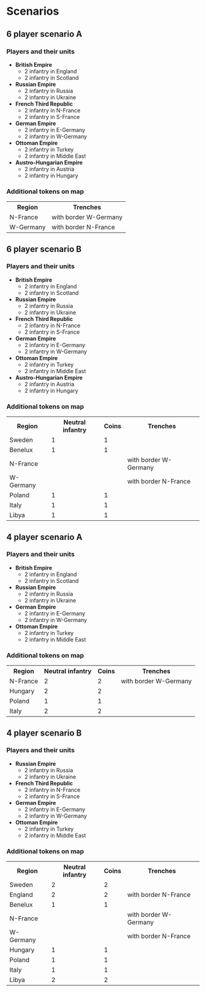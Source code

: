 # Scenarios

## 6 player scenario A

### Players and their units

* **British Empire**
    * 2 infantry in England
    * 2 infantry in Scotland
* **Russian Empire**
    * 2 infantry in Russia
    * 2 infantry in Ukraine
* **French Third Republic**
    * 2 infantry in N-France
    * 2 infantry in S-France
* **German Empire**
    * 2 infantry in E-Germany
    * 2 infantry in W-Germany
* **Ottoman Empire**
    * 2 infantry in Turkey
    * 2 infantry in Middle East
* **Austro-Hungarian Empire**
    * 2 infantry in Austria
    * 2 infantry in Hungary

### Additional tokens on map

<table>
  <tr>
    <th>Region</th>
    <th>Trenches</th>
  </tr>
  <tr>
    <td>N-France</td>
    <td>with border W-Germany</td>
  </tr>
  <tr>
    <td>W-Germany</td>
    <td>with border N-France</td>
  </tr>
</table>

## 6 player scenario B

### Players and their units

* **British Empire**
    * 2 infantry in England
    * 2 infantry in Scotland
* **Russian Empire**
    * 2 infantry in Russia
    * 2 infantry in Ukraine
* **French Third Republic**
    * 2 infantry in N-France
    * 2 infantry in S-France
* **German Empire**
    * 2 infantry in E-Germany
    * 2 infantry in W-Germany
* **Ottoman Empire**
    * 2 infantry in Turkey
    * 2 infantry in Middle East
* **Austro-Hungarian Empire**
    * 2 infantry in Austria
    * 2 infantry in Hungary

### Additional tokens on map

<table>
  <tr>
    <th>Region</th>
    <th>Neutral infantry</th>
    <th>Coins</th>
    <th>Trenches</th>
  </tr>
  <tr>
    <td>Sweden</td>
    <td>1</td>
    <td>1</td>
    <td></td>
  </tr>
  <tr>
    <td>Benelux</td>
    <td>1</td>
    <td>1</td>
    <td></td>
  </tr>
  <tr>
    <td>N-France</td>
    <td></td>
    <td></td>
    <td>with border W-Germany</td>
  </tr>
  <tr>
    <td>W-Germany</td>
    <td></td>
    <td></td>
    <td>with border N-France</td>
  </tr>
  <tr>
    <td>Poland</td>
    <td>1</td>
    <td>1</td>
    <td></td>
  </tr>
  <tr>
    <td>Italy</td>
    <td>1</td>
    <td>1</td>
    <td></td>
  </tr>
  <tr>
    <td>Libya</td>
    <td>1</td>
    <td>1</td>
    <td></td>
  </tr>
</table>

## 4 player scenario A

### Players and their units

* **British Empire**
    * 2 infantry in England
    * 2 infantry in Scotland
* **Russian Empire**
    * 2 infantry in Russia
    * 2 infantry in Ukraine
* **German Empire**
    * 2 infantry in E-Germany
    * 2 infantry in W-Germany
* **Ottoman Empire**
    * 2 infantry in Turkey
    * 2 infantry in Middle East

### Additional tokens on map

<table>
  <tr>
    <th>Region</th>
    <th>Neutral infantry</th>
    <th>Coins</th>
    <th>Trenches</th>
  </tr>
  <tr>
    <td>N-France</td>
    <td>2</td>
    <td>2</td>
    <td>with border W-Germany</td>
  </tr>
  <tr>
    <td>Hungary</td>
    <td>2</td>
    <td>2</td>
    <td></td>
  </tr>
  <tr>
    <td>Poland</td>
    <td>1</td>
    <td>1</td>
    <td></td>
  </tr>
  <tr>
    <td>Italy</td>
    <td>2</td>
    <td>2</td>
    <td></td>
  </tr>
</table>

## 4 player scenario B

### Players and their units

* **Russian Empire**
    * 2 infantry in Russia
    * 2 infantry in Ukraine
* **French Third Republic**
    * 2 infantry in N-France
    * 2 infantry in S-France
* **German Empire**
    * 2 infantry in E-Germany
    * 2 infantry in W-Germany
* **Ottoman Empire**
    * 2 infantry in Turkey
    * 2 infantry in Middle East

### Additional tokens on map

<table>
  <tr>
    <th>Region</th>
    <th>Neutral infantry</th>
    <th>Coins</th>
    <th>Trenches</th>
  </tr>
  <tr>
    <td>Sweden</td>
    <td>2</td>
    <td>2</td>
    <td></td>
  </tr>
  <tr>
    <td>England</td>
    <td>2</td>
    <td>2</td>
    <td>with border N-France</td>
  </tr>
  <tr>
    <td>Benelux</td>
    <td>1</td>
    <td>1</td>
    <td></td>
  </tr>
  <tr>
    <td>N-France</td>
    <td></td>
    <td></td>
    <td>with border W-Germany</td>
  </tr>
  <tr>
    <td>W-Germany</td>
    <td></td>
    <td></td>
    <td>with border N-France</td>
  </tr>
  <tr>
    <td>Hungary</td>
    <td>1</td>
    <td>1</td>
    <td></td>
  </tr>
  <tr>
    <td>Poland</td>
    <td>1</td>
    <td>1</td>
    <td></td>
  </tr>
  <tr>
    <td>Italy</td>
    <td>1</td>
    <td>1</td>
    <td></td>
  </tr>
  <tr>
    <td>Libya</td>
    <td>2</td>
    <td>2</td>
    <td></td>
  </tr>
</table>
